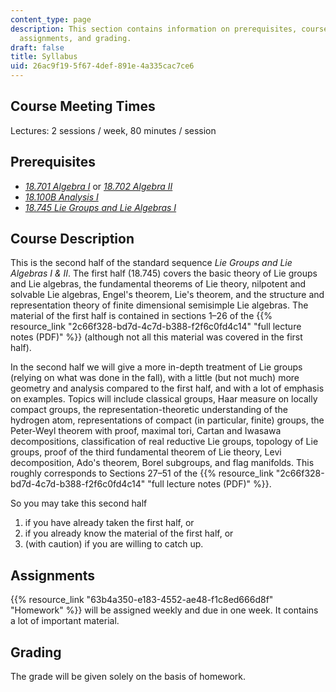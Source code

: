 ```yaml
---
content_type: page
description: This section contains information on prerequisites, course overview,
  assignments, and grading.
draft: false
title: Syllabus
uid: 26ac9f19-5f67-4def-891e-4a335cac7ce6
---
```

## Course Meeting Times

Lectures: 2 sessions / week, 80 minutes / session

## Prerequisites

- [*18.701 Algebra I*](https://ocw.mit.edu/courses/18-701-algebra-i-fall-2010/) or [*18.702 Algebra II*](https://ocw.mit.edu/courses/18-702-algebra-ii-spring-2011/)
- [*18.100B Analysis I*](https://ocw.mit.edu/courses/18-100b-analysis-i-fall-2010/)
- [*18.745 Lie Groups and Lie Algebras I*](https://ocw.mit.edu/courses/18-745-lie-groups-and-lie-algebras-i-fall-2020/)

## Course Description

This is the second half of the standard sequence *Lie Groups and Lie Algebras I & II*. The first half (18.745) covers the basic theory of Lie groups and Lie algebras, the fundamental theorems of Lie theory, nilpotent and solvable Lie algebras, Engel's theorem, Lie's theorem, and the structure and representation theory of finite dimensional semisimple Lie algebras. The material of the first half is contained in sections 1–26 of the {{% resource_link "2c66f328-bd7d-4c7d-b388-f2f6c0fd4c14" "full lecture notes (PDF)" %}} (although not all this material was covered in the first half).

In the second half we will give a more in-depth treatment of Lie groups (relying on what was done in the fall), with a little (but not much) more geometry and analysis compared to the first half, and with a lot of emphasis on examples. Topics will include classical groups, Haar measure on locally compact groups, the representation-theoretic understanding of the hydrogen atom, representations of compact (in particular, finite) groups, the Peter-Weyl theorem with proof, maximal tori, Cartan and Iwasawa decompositions, classification of real reductive Lie groups, topology of Lie groups, proof of the third fundamental theorem of Lie theory, Levi decomposition, Ado's theorem, Borel subgroups, and flag manifolds. This roughly corresponds to Sections 27–51 of the {{% resource_link "2c66f328-bd7d-4c7d-b388-f2f6c0fd4c14" "full lecture notes (PDF)" %}}. 

So you may take this second half

1. if you have already taken the first half, or
2. if you already know the material of the first half, or
3. (with caution) if you are willing to catch up.

## Assignments

{{% resource_link "63b4a350-e183-4552-ae48-f1c8ed666d8f" "Homework" %}} will be assigned weekly and due in one week. It contains a lot of important material.

## Grading

The grade will be given solely on the basis of homework.